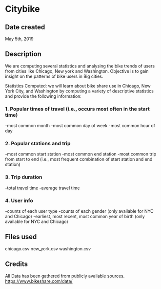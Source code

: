 # Citybike

## Date created
May 5th, 2019


## Description
We are computing several statistics and analysing the bike trends of users from cities like Chicago, New york and Washington. Objective is to gain insight on the patterns of bike users in Big cities.

Statistics Computed:
we will learn about bike share use in Chicago, New York City, and Washington by computing a variety of descriptive statistics and provide the following information:

### 1. Popular times of travel (i.e., occurs most often in the start time)
-most common month
-most common day of week
-most common hour of day

### 2. Popular stations and trip
-most common start station
-most common end station
-most common trip from start to end (i.e., most frequent combination of start station and end station)

### 3. Trip duration
-total travel time
-average travel time

### 4. User info
-counts of each user type
-counts of each gender (only available for NYC and Chicago)
-earliest, most recent, most common year of birth (only available for NYC and Chicago)

## Files used
chicago.csv
new_york.csv
washington.csv

## Credits
All Data has been gathered from publicly available sources.
https://www.bikeshare.com/data/
